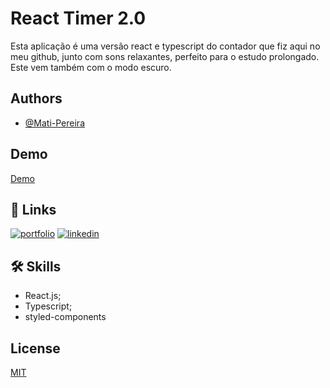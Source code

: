 
# React Timer 2.0

Esta aplicação é uma versão react e typescript do contador que fiz aqui no meu github, junto com sons relaxantes, perfeito para o estudo prolongado. Este vem também com o modo escuro.


## Authors

- [@Mati-Pereira](https://github.com/Mati-Pereira)


## Demo

[Demo](https://timer-2-0.vercel.app/)
## 🔗 Links
[![portfolio](https://img.shields.io/badge/my_portfolio-000?style=for-the-badge&logo=ko-fi&logoColor=white)](https://portifolio-new-4q6j.vercel.app/)
[![linkedin](https://img.shields.io/badge/linkedin-0A66C2?style=for-the-badge&logo=linkedin&logoColor=white)](https://www.linkedin.com/in/matheus-rodrigues-pereira/)


## 🛠 Skills

- React.js;
- Typescript;
- styled-components

## License

[MIT](https://choosealicense.com/licenses/mit/)

